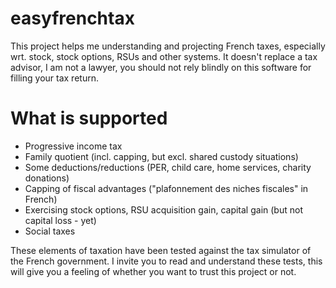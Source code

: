 # easyfrenchtax
This project helps me understanding and projecting French taxes, especially wrt. stock, stock options, RSUs and other systems. It doesn't replace a tax advisor, I am not a lawyer, you should not rely blindly on this software for filling your tax return.

# What is supported
- Progressive income tax
- Family quotient (incl. capping, but excl. shared custody situations)
- Some deductions/reductions (PER, child care, home services, charity donations)
- Capping of fiscal advantages ("plafonnement des niches fiscales" in French)
- Exercising stock options, RSU acquisition gain, capital gain (but not capital loss - yet)
- Social taxes

These elements of taxation have been tested against the tax simulator of the French government. I invite you to read and understand these tests, this will give you a feeling of whether you want to trust this project or not.
